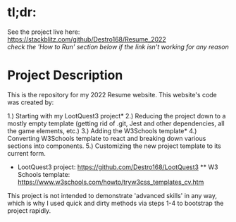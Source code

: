 # tl;dr:

See the project live here: https://stackblitz.com/github/Destro168/Resume_2022<br>
<em>check the 'How to Run' section below if the link isn't working for any reason</em>

# Project Description

This is the repository for my 2022 Resume website. This website's code was created by:

1.) Starting with my LootQuest3 project*
2.) Reducing the project down to a mostly empty template (getting rid of .git, Jest and other dependencies, all the game elements, etc.)
3.) Adding the W3Schools template*
4.) Converting W3Schools template to react and breaking down various sections into components.
5.) Customizing the new project template to its current form.

-   LootQuest3 project: https://github.com/Destro168/LootQuest3
    \*\* W3 Schools template: https://www.w3schools.com/howto/tryw3css_templates_cv.htm

This project is not intended to demonstrate 'advanced skills' in any way, which is why I used quick and dirty methods via steps 1-4 to bootstrap the project rapidly.
